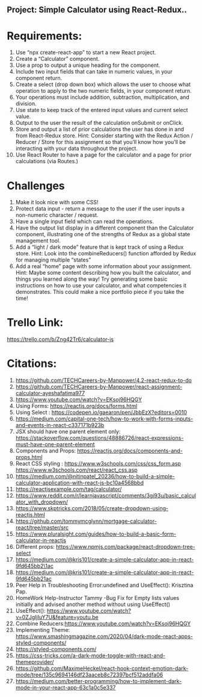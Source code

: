 ## Project: Simple Calculator using React-Redux..

# Requirements:

1. Use “npx create-react-app” to start a new React project.
2. Create a “Calculator” component.
3. Use a prop to output a unique heading for the component.
4. Include two input fields that can take in numeric values, in your component return.
5. Create a select (drop down box) which allows the user to choose what operation to apply to the two numeric fields, in your component return.
6. Your operations must include addition, subtraction, multiplication, and division.
7. Use state to keep track of the entered input values and current select value.
8. Output to the user the result of the calculation onSubmit or onClick.
9. Store and output a list of prior calculations the user has done in and from React-Redux store.
   Hint: Consider starting with the Redux Action / Reducer / Store for this assignment so that you’ll know how you’ll be interacting with your data throughout the project.
10. Use React Router to have a page for the calculator and a page for prior calculations (via Routes.)

# Challenges

1. Make it look nice with some CSS!
2. Protect data input - return a message to the user if the user inputs a non-numeric character / request.
3. Have a single input field which can read the operations.
4. Have the output list display in a different component than the Calculator component, illustrating one of the strengths of Redux as a global state management tool.
5. Add a “light / dark mode” feature that is kept track of using a Redux store.
   Hint: Look into the combineReducers() function afforded by Redux for managing multiple “states”
6. Add a real “home” page with some information about your assignment.
Hint: Maybe some content describing how you built the calculator, and things you learned along the way! Try generating some basic instructions on how to use your calculator, and what competencies it demonstrates. This could make a nice portfolio piece if you take the time!


# Trello Link:

https://trello.com/b/Zng42Tr6/calculator-js

# Citations:

1. https://github.com/TECHCareers-by-Manpower/4.2-react-redux-to-do
2. https://github.com/TECHCareers-by-Manpower/react-assignment-calculator-ayeshafatima977
3. https://www.youtube.com/watch?v=EKsoj96HQGY
4. Using Forms: https://reactjs.org/docs/forms.html
5. Using Select : https://codepen.io/gaearon/pen/JbbEzX?editors=0010
6. https://medium.com/capital-one-tech/how-to-work-with-forms-inputs-and-events-in-react-c337171b923b
7. JSX should have one parent element only:
   https://stackoverflow.com/questions/48886726/react-expressions-must-have-one-parent-element
8. Components and Props: https://reactjs.org/docs/components-and-props.html
9. React CSS styling : https://www.w3schools.com/css/css_form.asp https://www.w3schools.com/react/react_css.asp
10. https://medium.com/@nitinpatel_20236/how-to-build-a-simple-calculator-application-with-react-js-bc10a4568bbd
11. https://reactjsexample.com/tag/calculator/
12. https://www.reddit.com/r/learnjavascript/comments/3gi93u/basic_calculator_with_dropdown/
13. https://www.skptricks.com/2018/05/create-dropdown-using-reactjs.html
14. https://github.com/tommymcglynn/mortgage-calculator-react/tree/master/src
15. https://www.pluralsight.com/guides/how-to-build-a-basic-form-calculator-in-reactjs
16. Different props: https://www.npmjs.com/package/react-dropdown-tree-select
17. https://medium.com/@kris101/create-a-simple-calculator-app-in-react-9fd645bb2\1ac
18. https://medium.com/@kris101/create-a-simple-calculator-app-in-react-9fd645bb21ac
19. Peer Help in Troubleshooting Error:undefined and UseEffect(): Krisztina Pap.
20. HomeWork Help-Instructor Tammy -Bug Fix for Empty lists values initially and advised another method without using UseEffect()
21. UseEffect(): https://www.youtube.com/watch?v=0ZJgIjIuY7U&feature=youtu.be
22. Combine Reducers:https://www.youtube.com/watch?v=EKsoj96HQGY
23. Implementing Theme: https://www.smashingmagazine.com/2020/04/dark-mode-react-apps-styled-components/
24. https://styled-components.com/
25. https://css-tricks.com/a-dark-mode-toggle-with-react-and-themeprovider/
26. https://github.com/MaximeHeckel/react-hook-context-emotion-dark-mode/tree/135c9694146df23aaceb8c72397bcf512addfa06
27. https://medium.com/better-programming/how-to-implement-dark-mode-in-your-react-app-63c1a0c5e337
